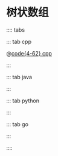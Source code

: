 # 树状数组

:::: tabs

::: tab cpp

@[code{4-62} cpp](@snippets/cpp/src/data_structure/bit.hpp)

:::

::: tab java

:::

::: tab python

:::

::: tab go

:::

::::
